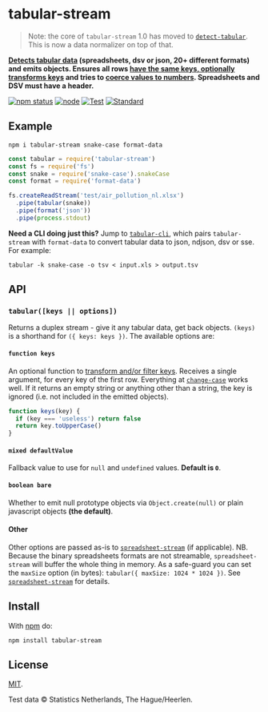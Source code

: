 # tabular-stream

> Note: the core of `tabular-stream` 1.0 has moved to [`detect-tabular`](https://www.npmjs.com/package/detect-tabular). This is now a data normalizer on top of that.

**[Detects tabular data](https://www.npmjs.com/package/detect-tabular) (spreadsheets, dsv or json, 20+ different formats) and emits objects. Ensures all rows [have the same keys, optionally transforms keys](https://www.npmjs.com/package/map-tabular-keys) and tries to [coerce values to numbers](https://www.npmjs.com/package/coerce-tabular). Spreadsheets and DSV must have a header.**

[![npm status](http://img.shields.io/npm/v/tabular-stream.svg)](https://www.npmjs.org/package/tabular-stream)
[![node](https://img.shields.io/node/v/tabular-stream.svg)](https://www.npmjs.org/package/tabular-stream)
[![Test](https://img.shields.io/github/workflow/status/vweevers/tabular-stream/Test?label=test)](https://github.com/vweevers/tabular-stream/actions/workflows/test.yml)
[![Standard](https://img.shields.io/badge/standard-informational?logo=javascript&logoColor=fff)](https://standardjs.com)

## Example

```
npm i tabular-stream snake-case format-data
```

```js
const tabular = require('tabular-stream')
const fs = require('fs')
const snake = require('snake-case').snakeCase
const format = require('format-data')

fs.createReadStream('test/air_pollution_nl.xlsx')
  .pipe(tabular(snake))
  .pipe(format('json'))
  .pipe(process.stdout)
```

**Need a CLI doing just this?** Jump to [`tabular-cli`](https://www.npmjs.com/package/tabular-cli), which pairs `tabular-stream` with `format-data` to convert tabular data to json, ndjson, dsv or sse. For example:

```
tabular -k snake-case -o tsv < input.xls > output.tsv
```

## API

### `tabular([keys || options])`

Returns a duplex stream - give it any tabular data, get back objects. `(keys)` is a shorthand for `({ keys: keys })`. The available options are:

#### `function keys`

An optional function to [transform and/or filter keys](https://www.npmjs.com/package/map-tabular-keys). Receives a single argument, for every key of the first row. Everything at [`change-case`](https://www.npmjs.com/package/change-case) works well. If it returns an empty string or anything other than a string, the key is ignored (i.e. not included in the emitted objects).

```js
function keys(key) {
  if (key === 'useless') return false
  return key.toUpperCase()
}
```

#### `mixed defaultValue`

Fallback value to use for `null` and `undefined` values. **Default is `0`**.

#### `boolean bare`

Whether to emit null prototype objects via `Object.create(null)` or plain javascript objects **(the default)**.

#### Other

Other options are passed as-is to [`spreadsheet-stream`](https://github.com/vweevers/spreadsheet-stream) (if applicable). NB. Because the binary spreadsheets formats are not streamable, `spreadsheet-stream` will buffer the whole thing in memory. As a safe-guard you can set the `maxSize` option (in bytes): `tabular({ maxSize: 1024 * 1024 })`. See [`spreadsheet-stream`](https://github.com/vweevers/spreadsheet-stream) for details.

## Install

With [npm](https://npmjs.org) do:

```
npm install tabular-stream
```

## License

[MIT](LICENSE).

Test data © Statistics Netherlands, The Hague/Heerlen.
